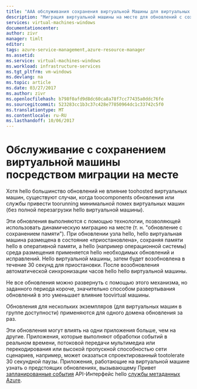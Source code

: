```yaml
---
title: "AAA обслуживания сохранения виртуальной Машины для виртуальных машин Windows в Azure | Документы Microsoft"
description: "Миграция виртуальной машины на месте для обновлений с сохранением содержимого памяти."
services: virtual-machines-windows
documentationcenter: 
author: zivr
manager: timlt
editor: 
tags: azure-service-management,azure-resource-manager
ms.assetid: 
ms.service: virtual-machines-windows
ms.workload: infrastructure-services
ms.tgt_pltfrm: vm-windows
ms.devlang: na
ms.topic: article
ms.date: 03/27/2017
ms.author: zivr
ms.openlocfilehash: b798f0afd9d8dc60ca8a78f7cc77435a0ddc76fe
ms.sourcegitcommit: 523283cc1b3c37c428e77850964dc1c33742c5f0
ms.translationtype: MT
ms.contentlocale: ru-RU
ms.lasthandoff: 10/06/2017
---
```

# <a name="vm-preserving-maintenance-with-in-place-vm-migration"></a>Обслуживание с сохранением виртуальной машины посредством миграции на месте

Хотя hello большинство обновлений не влияние toohosted виртуальных машин, существуют случаи, когда toocomponents обновления или службы привести toorunning минимальной помех виртуальных машин (без полной перезагрузки hello виртуальной машины).

Эти обновления выполняются с помощью технологии, позволяющей использовать динамическую миграцию на месте (т. н. "обновление с сохранением памяти"). При обновлении узла hello, hello виртуальная машина размещена в состояние «приостановлена», сохраняя памяти hello в оперативной памяти, а hello (например операционной системы) среда размещения применяется hello необходимых обновлений и исправлений.
Hello виртуальной машины, затем будет возобновлена в течение 30 секунд для приостановки.
После возобновления автоматической синхронизации часов hello hello виртуальной машины.

Не все обновления можно развернуть с помощью этого механизма, но заданного периода короче, значительно способом развертывания обновлений в это уменьшает влияние toovirtual машины.

Обновления для нескольких экземпляров (для виртуальных машин в группе доступности) применяются для одного домена обновления за раз.

Эти обновления могут влиять на одни приложения больше, чем на другие. Приложения, которые выполняют обработки событий в реальном времени, потоковой передачи мультимедиа или перекодирования или высокой пропускной способностью сети сценариев, например, может оказаться спроектированный tootolerate 30 секундной паузы. Приложения, работающие на виртуальной машине узнать о предстоящих обновлениях, вызывающему Привет [запланированные события](../virtual-machines-scheduled-events.md) API-Интерфейс hello [службы метаданных Azure](../virtual-machines-instancemetadataservice-overview.md).
